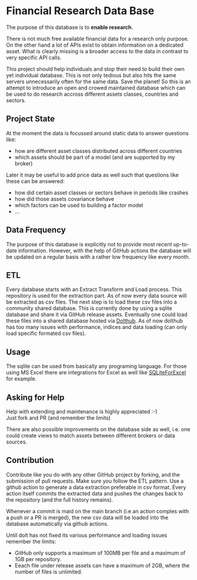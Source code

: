 # Financial Research Data Base

The purpose of this database is to **enable research**. 

There is not much free available financial data for a research only purpose. On the other hand a lot of APIs exist to
obtain information on a dedicated asset. What is clearly missing is a broader access to the data in contrast to very
specific API calls. 

This project should help individuals and stop their need to build their own yet individual database. This is not only 
tedious but also hits the same servers unnecessarily often for the same data. Save the planet! So this is an attempt to 
introduce an open and crowed maintained database which can be used to do research accross different assets classes, 
countries and sectors.


## Project State
At the moment the data is focussed around static data to answer 
questions like:
* how are different asset classes distributed across different countries
* which assets should be part of a model (and are supported by my broker)

Later it may be useful to add price data as well such that questions like these can be answered:
* how did certain asset classes or sectors behave in periods like crashes
* how did those assets covariance behave
* which factors can be used to building a factor model
* ...


## Data Frequency
The purpose of this database is explicitly not to provide most recent up-to-date information. However, with the help of
GitHub actions the database will be updated on a regular basis with a rather low frequency like every month.


## ETL
Every database starts with an Extract Transform and Load process. This repository is used for the extraction part. 
As of now every data source will be extracted as csv files. The next step is to load these csv files into a community
shared database. This is currently done by using a sqlite database and share it via GitHub release assets. 
Eventually one could load these files into a shared database hosted via [Dolthub](https://www.dolthub.com/). As of now
dolthub has too many issues with performance, indices and data loading (can only load specific formated csv files).


## Usage
The sqlite can be used from basically any programing language. For those using MS Excel there are integrations for Excel
as well like [SQLiteForExcel](https://github.com/govert/SQLiteForExcel) for example.

## Asking for Help 
Help with extending and maintenance is highly appreciated :-)
<br/>Just fork and PR (and remember the limits)

There are also possible improvements on the database side as well, i.e. one could create views to match assets between 
different brokers or data sources.

## Contribution
Contribute like you do with any other GitHub project by forking, and the submission of pull requests. Make sure you 
follow the ETL pattern. Use a github action to generate a data extraction preferable in csv format. Every action itself
commits the extracted data and pushes the changes back to the repository (and the full history remains).


Whenever a commit is maid on the main branch (i.e an action comples with a push or a PR is merged), the new csv data 
will be loaded into the database automatically via github actions.

Until dolt has not fixed its various performance and loading issues remember the limits:
* GitHub only supports a maximum of 100MB per file and a maximum of 1GB per repository. 
* Eeach file under release assets can have a maximum of 2GB, where the number of files is unlimited. 

